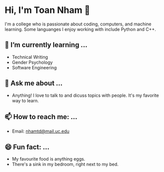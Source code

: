 # Hi, I'm Toan Nham 👋

I'm a college who is passionate about coding, computers, and machine learning. Some languanges I enjoy working with include Python and C++. 

## 🌱 I’m currently learning ...
- Technical Writing
- Gender Psychology
- Software Engineering

## 💬 Ask me about ...
- Anything! I love to talk to and dicuss topics with people. It's my favorite way to learn.

## 📫 How to reach me: ...
- Email: nhamtd@mail.uc.edu

## 😄 Fun fact: ...
- My favourite food is anything eggs.
- There's a sink in my bedroom, right next to my bed.
